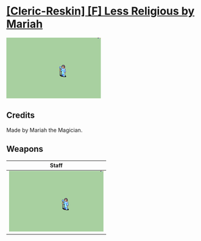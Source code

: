 # [\[Cleric-Reskin\] \[F\] Less Religious by Mariah](./)
 

<img src="./7.%20Staff/Staff_000.png" alt="[Cleric-Reskin] [F] Less Religious by Mariah standing" />

## Credits

Made by Mariah the Magician.

## Weapons
 

|Staff |
|  :---: |
| <img alt="Staff animation" src="./7.%20Staff/Staff.gif" /> |
